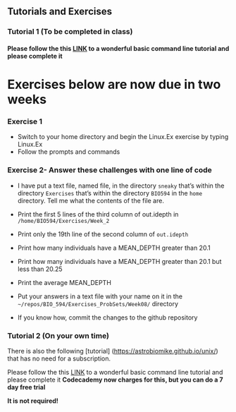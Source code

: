 ## Tutorials and Exercises

### Tutorial 1 (To be completed in class)
#### Please follow the this [LINK](https://gdancik.github.io/CSC-343/data/notes/linuxtut/) to a wonderful basic command line tutorial and please complete it



# Exercises below are now due in two weeks


### Exercise 1
* Switch to your home directory and begin the Linux.Ex exercise by typing Linux.Ex
* Follow the prompts and commands


### Exercise 2- Answer these challenges with one line of code
* I have put a text file, named file, in the directory `sneaky` that’s within the directory `Exercises` that’s within the directory `BIO594` in the `home` directory.  Tell me what the contents of the file are.
* Print the first 5 lines of the third column of out.idepth in `/home/BIO594/Exercises/Week_2`
* Print only the 19th line of the second column of `out.idepth`
* Print how many individuals have a MEAN_DEPTH greater than 20.1
* Print how many individuals have a MEAN_DEPTH greater than 20.1 but less than 20.25
* Print the average MEAN_DEPTH

* Put your answers in a text file with your name on it in the `~/repos/BIO_594/Exercises_ProbSets/Week08/` directory
* If you know how, commit the changes to the github repository

### Tutorial 2 (On your own time)
There is also the following [tutorial] (https://astrobiomike.github.io/unix/) that has no need for a subscription.


Please follow the this [LINK](https://www.codecademy.com/learn/learn-the-command-line) to a wonderful basic command line tutorial and please complete it
**Codecademy now charges for this, but you can do a 7 day free trial**

**It is not required!**


